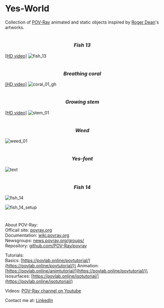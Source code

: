 # Yes-World
Collection of [POV-Ray](http://www.povray.org/) animated and static objects inspired by [Roger Dean](https://www.rogerdean.com/)'s artworks.
#
<em>
<h3 align="center">Fish 13</h1>
</em>

[[HD video]](https://www.youtube.com/watch?v=NvTMP3XGKms)
![fish_13](https://user-images.githubusercontent.com/6688301/221391392-932ca41f-8148-4e78-8015-db9abe4c9ebe.png)

# 
<em>
<h3 align="center">Breathing coral</h1>
</em>

[[HD video]](https://www.youtube.com/watch?v=Xfp7ocJBziQ)
![coral_01_gh](https://user-images.githubusercontent.com/6688301/220755186-1d8c2540-10c0-40a5-a33d-b13ae04dc0c4.png)

#
<em>
<h3 align="center">Growing stem</h1>
</em>

[[HD video]](https://www.youtube.com/watch?v=OWSPI5r5Msc)
![stem_01](https://user-images.githubusercontent.com/6688301/221430938-051a47fe-811b-47b2-9169-b55195f42caf.png)

#
<em>
<h3 align="center">Weed</h1>
</em>

![weed_01](https://user-images.githubusercontent.com/6688301/221440652-4f02873f-888c-47c6-9f41-76f768efafe5.png)

#
<em>
<h3 align="center">Yes-font</h1>
</em>

![text](https://user-images.githubusercontent.com/6688301/221582713-fdd4b8b7-da65-4e9a-a57c-b8c28756db38.png)

#
<em>
<h3 align="center">Fish 14</h1>
</em>

![fish_14](https://user-images.githubusercontent.com/6688301/222188821-aa866718-8e42-429f-a4b0-33a461dcd3d6.png)

![fish_14_setup](https://user-images.githubusercontent.com/6688301/222188863-491655c0-c157-459a-ba4f-861a9062f4e2.png)

#
About POV-Ray:\
Officail site: [povray.org](http://www.povray.org)\
Documentation: [wiki.povray.org](https://wiki.povray.org/content/Documentation:Contents)\
Newsgroups: [news.povray.org/groups/](https://news.povray.org/groups/)\
Repository: [github.com/POV-Ray/povray](https://github.com/POV-Ray/povray)

Tutorials:\
Basics: [https://povlab.online/povtutorial/](https://povlab.online/povtutorial/)\
Animation: [https://povlab.online/animtutorial/](https://povlab.online/povtutorial/)\
Isosurfaces: [https://povlab.online/isotutorial/](https://povlab.online/isotutorial/)

Videos: [POV-Ray channel on Youtube](https://www.youtube.com/playlist?list=PL_L-Rlt-OWoJm6HN9t-hxXRk-b6SONXbJ)

Contact me at: [LinkedIn](https://www.linkedin.com/in/sergey-yanenko-57b21a96/)
